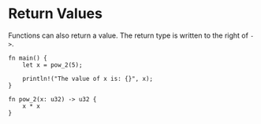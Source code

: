 # Return Values

Functions can also return a value. The return type is written to the right of
`->`.

```rust,editable
fn main() {
    let x = pow_2(5);

    println!("The value of x is: {}", x);
}

fn pow_2(x: u32) -> u32 {
    x * x
}
```
